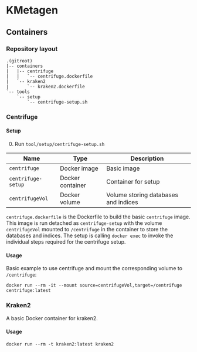 # KMetagen

## Containers

### Repository layout
```
.(gitroot)
|-- containers
|   |-- centrifuge
|   |   `-- centrifuge.dockerfile
|   `-- kraken2
|       `-- kraken2.dockerfile
`-- tools
    `-- setup
        `-- centrifuge-setup.sh
```
### Centrifuge

#### Setup

0. Run `tool/setup/centrifuge-setup.sh`

Name                | Type              | Description
--------------------|-------------------|---------------
`centrifuge`        | Docker image      | Basic image
`centrifuge-setup`  | Docker container  | Container for setup
`centrifugeVol`     | Docker volume     | Volume storing databases and indices

`centrifuge.dockerfile` is the Dockerfile to build the basic `centrifuge` image.
This image is run detached as `centrifuge-setup` with the volume `centrifugeVol`
mounted to `/centrifuge` in the container to store the databases and indices.
The setup is calling `docker exec`  to invoke the individual steps required for
the centrifuge setup.

#### Usage

Basic example to use centrifuge and mount the corresponding volume to `/centrifuge`:

`docker run --rm -it --mount source=centrifugeVol,target=/centrifuge centrifuge:latest`

### Kraken2

A basic Docker container for kraken2.

#### Usage

`docker run --rm -t kraken2:latest kraken2`
